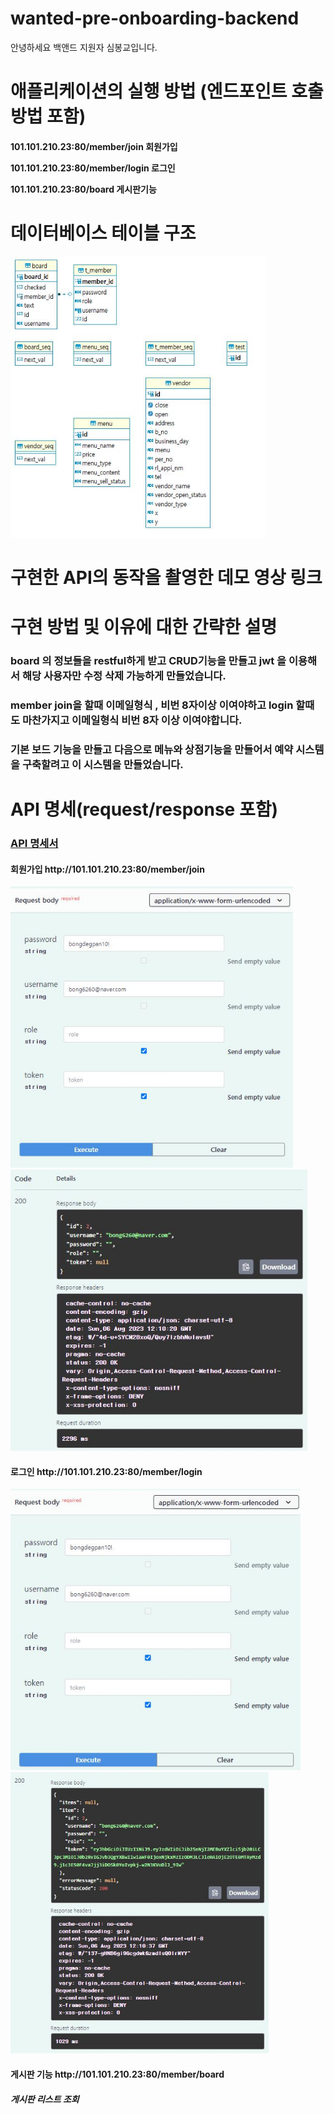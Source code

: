 # wanted-pre-onboarding-backend
안녕하세요 백앤드 지원자 심봉교입니다.

# 애플리케이션의 실행 방법 (엔드포인트 호출 방법 포함)
<h4>101.101.210.23:80/member/join  회원가입<p><p>
101.101.210.23:80/member/login 로그인 <p>
101.101.210.23:80/board 게시판기능 <p></h4>

# 데이터베이스 테이블 구조

<img src="./img/001.JPG" style="height:450px">





# 구현한 API의 동작을 촬영한 데모 영상 링크

# 구현 방법 및 이유에 대한 간략한 설명
### board 의 정보들을 restful하게 받고 CRUD기능을 만들고 jwt 을 이용해서 해당 사용자만 수정 삭제 가능하게 만들었습니다.
### member join을 할때 이메일형식 , 비번 8자이상 이여야하고 login 할때 도 마찬가지고 이메일형식 비번 8자 이상 이여야합니다.
### 기본 보드 기능을 만들고 다음으로 메뉴와 상점기능을 만들어서 예약 시스템을 구축할려고 이 시스템을 만들었습니다.

# API 명세(request/response 포함)

  ### [API 명세서](https://app.swaggerhub.com/apis/SIMBONGGYO_1/wanted-pre-onboarding-backend/1.0.0)

<h4> 회원가입 http://101.101.210.23:80/member/join </h4>
  <img src="./img/005.JPG" style="height:450px">
 
   <img src="./img/006.JPG" style="height:450px">
   
<h4> 로그인 http://101.101.210.23:80/member/login </h4>

<img src="./img/007.JPG" style="height:450px">

<img src="./img/008.JPG" style="height:450px">

<h4> 게시판 기능 http://101.101.210.23:80/member/board

<h5>게시판 리스트 조회</h5>
